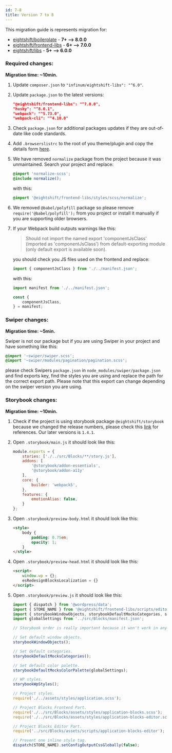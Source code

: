 ```yaml
---
id: 7-8
title: Version 7 to 8
---
```


This migration guide is represents migration for:

- [eightshift/boilerplate](https://github.com/infinum/eightshift-boilerplate/releases/tag/8.0.0) - **7+ --> 8.0.0**
- [eightshift/frontend-libs](https://github.com/infinum/eightshift-frontend-libs/releases/tag/7.0.0) - **6+ --> 7.0.0**
- [eightshift/libs](https://github.com/infinum/eightshift-libs/releases/tag/6.0.0) - **5+ --> 6.0.0**

### Required changes:

**Migration time: ~10min.**

1. Update `composer.json` to `"infinum/eightshift-libs": "^6.0"`.
2. Update `package.json` to the latest versions:

	```json
	"@eightshift/frontend-libs": "^7.0.0",
	"husky": "^8.0.1",
	"webpack": "^5.73.0",
	"webpack-cli": "^4.10.0"
	```

3. Check `package.json` for additional packages updates if they are out-of-date like code standards.
4. Add `.browserslistrc` to the root of you theme/plugin and copy the details form [here](https://github.com/infinum/eightshift-boilerplate/blob/develop/.browserslistrc).
5. We have removed `normalize` package from the project because it was unmaintained. Search your project and replace:

	```scss
	@import 'normalize-scss';
	@include normalize();
	````

	with this:
	```scss
	@import '@eightshift/frontend-libs/styles/scss/normalize';
	```

6. We removed `@babel/polyfill` package so please remove `require('@babel/polyfill');` from you project or install it manually if you are supporting older browsers.
7. If your Webpack build outputs warnings like this:
	> Should not import the named export 'componentJsClass' (imported as 'componentJsClass') from default-exporting module (only default export is available soon).

	you should check you JS files used on the frontend and replace:

	```js
	import { componentJsClass } from './../manifest.json';
	```

	with this:

	```js
	import manifest from './../manifest.json';

	const {
		componentJsClass,
	} = manifest;
	```

### Swiper changes:

**Migration time: ~5min.**

Swiper is not our package but if you are using Swiper in your project and have something like this:

```scss
@import '~swiper/swiper.scss';
@import '~swiper/modules/pagination/pagination.scss';
```

please check Swipers `package.json` in `node_modules/swiper/package.json` and find exports key, find the styles you are using and replace the path for the correct export path. Please note that this export can change depending on the swiper version you are using.


### Storybook changes:

**Migration time: ~10min.**

1. Check if the project is using storybook package `@eightshift/storybook` because we changed the release numbers, please check this [link](https://github.com/infinum/eightshift-storybook/releases) for references. Our later versions is `1.4.1`.
2. Open `.storybook/main.js` it should look like this:

	```js
	module.exports = {
		stories: ['./../src/Blocks/**/story.js'],
		addons: [
			'@storybook/addon-essentials',
			'@storybook/addon-a11y'
		],
		core: {
			builder: 'webpack5',
		},
		features: {
			emotionAlias: false,
		}
	};
	```

3. Open `.storybook/preview-body.html` it should look like this:

	```html
	<style>
		body {
			padding: 0.75em;
			opacity: 1;
		}
	</style>
	```

4. Open `.storybook/preview-head.html` it should look like this:

	```html
	<script>
		window.wp = {};
		esRedesignBlocksLocalization = {}
	</script>
	```

5. Open `.storybook/preview.js` it should look like this:

	```js
	import { dispatch } from '@wordpress/data';
	import { STORE_NAME } from '@eightshift/frontend-libs/scripts/editor/store';
	import { storybookWindowObjects, storybookDefaultMocksCategories, storybookDefaultMocksColorPalette, storybookWpStyles } from '@eightshift/frontend-libs/scripts/storybook';
	import globalSettings from '../src/Blocks/manifest.json';

	// Storybook order is really important because it won't work in any configuration. Be careful when changing stuff here.

	// Set default window objects.
	storybookWindowObjects();

	// Set default categories.
	storybookDefaultMocksCategories();

	// Set default color palette.
	storybookDefaultMocksColorPalette(globalSettings);

	// WP styles.
	storybookWpStyles();

	// Project styles.
	require('./../assets/styles/application.scss');

	// Project Blocks Frontend Part.
	require('./../src/Blocks/assets/styles/application-blocks.scss');
	require('./../src/Blocks/assets/styles/application-blocks-editor.scss');

	// Project Blocks Editor Part.
	require('../src/Blocks/assets/scripts/application-blocks-editor');

	// Prevent one inline style tag.
	dispatch(STORE_NAME).setConfigOutputCssGlobally(false);
	```
